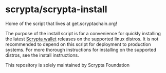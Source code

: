 # scrypta/scrypta-install

Home of the script that lives at get.scryptachain.org!

The purpose of the install script is for a convenience for quickly installing the latest [Scrypta wallet](https://github.com/scryptachain/scrypta) releases on the supported linux distros. It is not recommended to depend on this script for deployment to production systems. For more thorough instructions for installing on the supported distros, see the install instructions.

This repository is solely maintained by Scrypta Foundation
